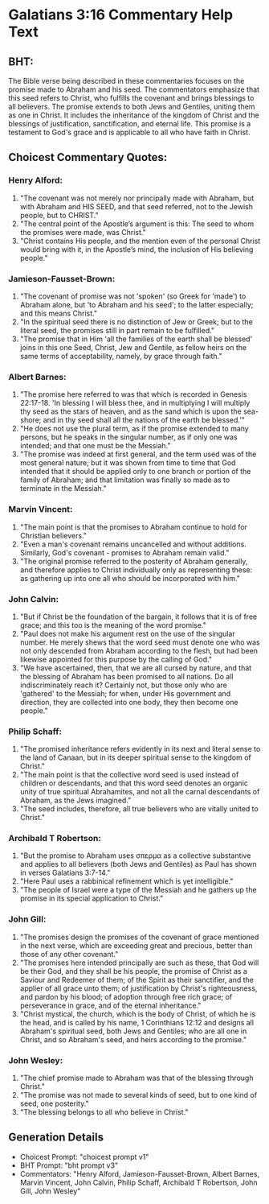 # Galatians 3:16 Commentary Help Text

## BHT:
The Bible verse being described in these commentaries focuses on the promise made to Abraham and his seed. The commentators emphasize that this seed refers to Christ, who fulfills the covenant and brings blessings to all believers. The promise extends to both Jews and Gentiles, uniting them as one in Christ. It includes the inheritance of the kingdom of Christ and the blessings of justification, sanctification, and eternal life. This promise is a testament to God's grace and is applicable to all who have faith in Christ.

## Choicest Commentary Quotes:
### Henry Alford:
1. "The covenant was not merely nor principally made with Abraham, but with Abraham and HIS SEED, and that seed referred, not to the Jewish people, but to CHRIST."
2. "The central point of the Apostle’s argument is this: The seed to whom the promises were made, was Christ."
3. "Christ contains His people, and the mention even of the personal Christ would bring with it, in the Apostle’s mind, the inclusion of His believing people."

### Jamieson-Fausset-Brown:
1. "The covenant of promise was not 'spoken' (so Greek for 'made') to Abraham alone, but 'to Abraham and his seed'; to the latter especially; and this means Christ." 
2. "In the spiritual seed there is no distinction of Jew or Greek; but to the literal seed, the promises still in part remain to be fulfilled." 
3. "The promise that in Him 'all the families of the earth shall be blessed' joins in this one Seed, Christ, Jew and Gentile, as fellow heirs on the same terms of acceptability, namely, by grace through faith."

### Albert Barnes:
1. "The promise here referred to was that which is recorded in Genesis 22:17-18. 'In blessing I will bless thee, and in multiplying I will multiply thy seed as the stars of heaven, and as the sand which is upon the sea-shore; and in thy seed shall all the nations of the earth be blessed.'"
2. "He does not use the plural term, as if the promise extended to many persons, but he speaks in the singular number, as if only one was intended; and that one must be the Messiah."
3. "The promise was indeed at first general, and the term used was of the most general nature; but it was shown from time to time that God intended that it should be applied only to one branch or portion of the family of Abraham; and that limitation was finally so made as to terminate in the Messiah."

### Marvin Vincent:
1. "The main point is that the promises to Abraham continue to hold for Christian believers."
2. "Even a man's covenant remains uncancelled and without additions. Similarly, God's covenant - promises to Abraham remain valid."
3. "The original promise referred to the posterity of Abraham generally, and therefore applies to Christ individually only as representing these: as gathering up into one all who should be incorporated with him."

### John Calvin:
1. "But if Christ be the foundation of the bargain, it follows that it is of free grace; and this too is the meaning of the word promise."
2. "Paul does not make his argument rest on the use of the singular number. He merely shews that the word seed must denote one who was not only descended from Abraham according to the flesh, but had been likewise appointed for this purpose by the calling of God."
3. "We have ascertained, then, that we are all cursed by nature, and that the blessing of Abraham has been promised to all nations. Do all indiscriminately reach it? Certainly not, but those only who are 'gathered' to the Messiah; for when, under His government and direction, they are collected into one body, they then become one people."

### Philip Schaff:
1. "The promised inheritance refers evidently in its next and literal sense to the land of Canaan, but in its deeper spiritual sense to the kingdom of Christ."
2. "The main point is that the collective word seed is used instead of children or descendants, and that this word seed denotes an organic unity of true spiritual Abrahamites, and not all the carnal descendants of Abraham, as the Jews imagined."
3. "The seed includes, therefore, all true believers who are vitally united to Christ."

### Archibald T Robertson:
1. "But the promise to Abraham uses σπερμα as a collective substantive and applies to all believers (both Jews and Gentiles) as Paul has shown in verses Galatians 3:7-14."
2. "Here Paul uses a rabbinical refinement which is yet intelligible."
3. "The people of Israel were a type of the Messiah and he gathers up the promise in its special application to Christ."

### John Gill:
1. "The promises design the promises of the covenant of grace mentioned in the next verse, which are exceeding great and precious, better than those of any other covenant."
2. "The promises here intended principally are such as these, that God will be their God, and they shall be his people, the promise of Christ as a Saviour and Redeemer of them; of the Spirit as their sanctifier, and the applier of all grace unto them; of justification by Christ's righteousness, and pardon by his blood; of adoption through free rich grace; of perseverance in grace, and of the eternal inheritance."
3. "Christ mystical, the church, which is the body of Christ, of which he is the head, and is called by his name, 1 Corinthians 12:12 and designs all Abraham's spiritual seed, both Jews and Gentiles; who are all one in Christ, and so Abraham's seed, and heirs according to the promise."

### John Wesley:
1. "The chief promise made to Abraham was that of the blessing through Christ."
2. "The promise was not made to several kinds of seed, but to one kind of seed, one posterity."
3. "The blessing belongs to all who believe in Christ."


## Generation Details
- Choicest Prompt: "choicest prompt v1"
- BHT Prompt: "bht prompt v3"
- Commentators: "Henry Alford, Jamieson-Fausset-Brown, Albert Barnes, Marvin Vincent, John Calvin, Philip Schaff, Archibald T Robertson, John Gill, John Wesley"
